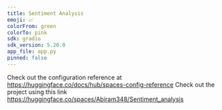 ```yaml
---
title: Sentiment Analysis
emoji: 📈
colorFrom: green
colorTo: pink
sdk: gradio
sdk_version: 5.20.0
app_file: app.py
pinned: false
---
```


Check out the configuration reference at https://huggingface.co/docs/hub/spaces-config-reference
Check out the project using this link https://huggingface.co/spaces/Abiram348/Sentiment_analysis
